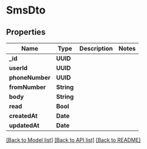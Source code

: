 # SmsDto

## Properties
Name | Type | Description | Notes
------------ | ------------- | ------------- | -------------
**_id** | **UUID** |  | 
**userId** | **UUID** |  | 
**phoneNumber** | **UUID** |  | 
**fromNumber** | **String** |  | 
**body** | **String** |  | 
**read** | **Bool** |  | 
**createdAt** | **Date** |  | 
**updatedAt** | **Date** |  | 

[[Back to Model list]](../README#documentation-for-models) [[Back to API list]](../README#documentation-for-api-endpoints) [[Back to README]](../README)


